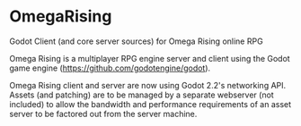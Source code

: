 # OmegaRising
Godot Client (and core server sources) for Omega Rising online RPG

Omega Rising is a multiplayer RPG engine server and client using the
Godot game engine (https://github.com/godotengine/godot).

Omega Rising client and server are now using Godot 2.2's networking API.
Assets (and patching) are to be managed by a separate webserver (not
included) to allow the bandwidth and performance requirements of an asset
server to be factored out from the server machine.
